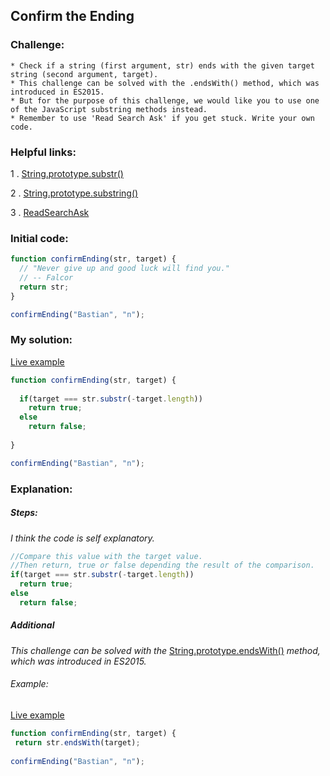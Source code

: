 ## Confirm the Ending

### Challenge:

	* Check if a string (first argument, str) ends with the given target string (second argument, target).
	* This challenge can be solved with the .endsWith() method, which was introduced in ES2015.
	* But for the purpose of this challenge, we would like you to use one of the JavaScript substring methods instead.
	* Remember to use 'Read Search Ask' if you get stuck. Write your own code.

### Helpful links:

  1 . [String.prototype.substr()](https://developer.mozilla.org/en-US/docs/Web/JavaScript/Reference/Global_Objects/String/substr)
  
  2 . [String.prototype.substring()](https://developer.mozilla.org/en-US/docs/Web/JavaScript/Reference/Global_Objects/String/substring)
 
  3 . [ReadSearchAsk](https://github.com/FreeCodeCamp/freecodecamp/wiki/FreeCodeCamp-Get-Help)
  
### Initial code:

```javascript
function confirmEnding(str, target) {
  // "Never give up and good luck will find you."
  // -- Falcor
  return str;
}

confirmEnding("Bastian", "n");
```

### My solution:

[Live example](https://jsfiddle.net/fininhop/3v060ksx/)

```javascript
function confirmEnding(str, target) {
  
  if(target === str.substr(-target.length))
    return true;  
  else
    return false;
  
}

confirmEnding("Bastian", "n");
```

 ### Explanation:
 
##### Steps: 
_I think the code is self explanatory._

```javascript
//Compare this value with the target value.
//Then return, true or false depending the result of the comparison.
if(target === str.substr(-target.length))
  return true;  
else
  return false;
``` 

##### Additional 

_This challenge can be solved with the_ [String.prototype.endsWith()](https://developer.mozilla.org/en/docs/Web/JavaScript/Reference/Global_Objects/String/endsWith) _method, which was introduced in ES2015._

###### Example:
[Live example](https://jsfiddle.net/fininhop/u1yhr1yt/)
```javascript
function confirmEnding(str, target) {
 return str.endsWith(target);
 
confirmEnding("Bastian", "n");
```
